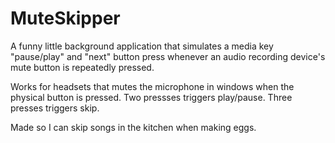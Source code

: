 # MuteSkipper

A funny little background application that simulates a media key "pause/play" and "next" button press whenever an audio recording device's mute button is repeatedly pressed.

Works for headsets that mutes the microphone in windows when the physical button is pressed. Two pressses triggers play/pause. Three presses triggers skip.

Made so I can skip songs in the kitchen when making eggs.
